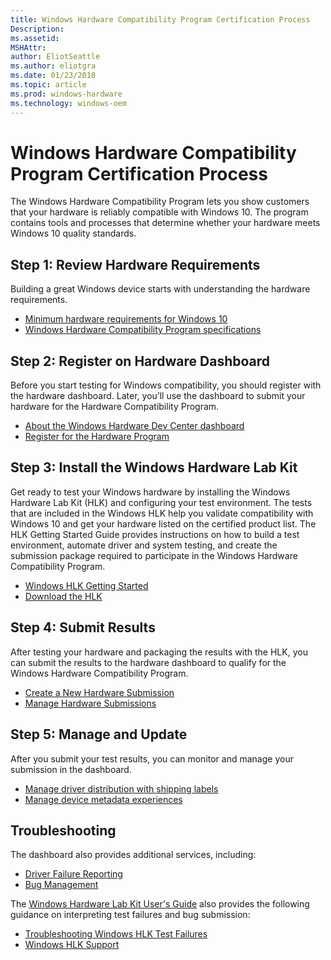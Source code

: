 ```yaml
---
title: Windows Hardware Compatibility Program Certification Process
Description: 
ms.assetid: 
MSHAttr: 
author: EliotSeattle
ms.author: eliotgra
ms.date: 01/23/2018
ms.topic: article
ms.prod: windows-hardware
ms.technology: windows-oem
---
```


# Windows Hardware Compatibility Program Certification Process

The Windows Hardware Compatibility Program lets you show customers that your hardware is reliably compatible with Windows 10. The program contains tools and processes that determine whether your hardware meets Windows 10 quality standards.

## Step 1: Review Hardware Requirements
Building a great Windows device starts with understanding the hardware requirements.
- [Minimum hardware requirements for Windows 10](https://docs.microsoft.com/en-us/windows-hardware/design/minimum/minimum-hardware-requirements-overview)
- [Windows Hardware Compatibility Program specifications](whcp-specifications-policies.md)

## Step 2: Register on Hardware Dashboard
Before you start testing for Windows compatibility, you should register with the hardware dashboard. Later, you’ll use the dashboard to submit your hardware for the Hardware Compatibility Program.
- [About the Windows Hardware Dev Center dashboard](https://docs.microsoft.com/en-us/windows-hardware/drivers/dashboard/)
- [Register for the Hardware Program](https://docs.microsoft.com/en-us/windows-hardware/drivers/dashboard/register-for-the-hardware-program)

## Step 3: Install the Windows Hardware Lab Kit
Get ready to test your Windows hardware by installing the Windows Hardware Lab Kit (HLK) and configuring your test environment. The tests that are included in the Windows HLK help you validate compatibility with Windows 10 and get your hardware listed on the certified product list. The HLK Getting Started Guide provides instructions on how to build a test environment, automate driver and system testing, and create the submission package required to participate in the Windows Hardware Compatibility Program.

- [Windows HLK Getting Started](https://docs.microsoft.com/en-us/windows-hardware/test/hlk/getstarted/windows-hlk-getting-started)
- [Download the HLK](https://developer.microsoft.com/en-us/windows/hardware/windows-hardware-lab-kit)

## Step 4: Submit Results
After testing your hardware and packaging the results with the HLK, you can submit the results to the hardware dashboard to qualify for the Windows Hardware Compatibility Program. 
- [Create a New Hardware Submission](https://docs.microsoft.com/en-us/windows-hardware/drivers/dashboard/create-a-new-hardware-submission)
- [Manage Hardware Submissions](https://docs.microsoft.com/en-us/windows-hardware/drivers/dashboard/manage-your-hardware-submissions)

## Step 5: Manage and Update
After you submit your test results, you can monitor and manage your submission in the dashboard.

- [Manage driver distribution with shipping labels](https://docs.microsoft.com/en-us/windows-hardware/drivers/dashboard/manage-driver-distribution-by-submission)
- [Manage device metadata experiences](https://docs.microsoft.com/en-us/windows-hardware/drivers/dashboard/manage-device-metadata-experiences)


## Troubleshooting
The dashboard also provides additional services, including:
- [Driver Failure Reporting](https://docs.microsoft.com/en-us/windows-hardware/drivers/dashboard/driver-failure-reporting)
- [Bug Management](https://docs.microsoft.com/en-us/windows-hardware/drivers/dashboard/bug-management)

The [Windows Hardware Lab Kit User's Guide](https://docs.microsoft.com/en-us/windows-hardware/test/hlk/user/windows-hardware-lab-kit-user-s-guide) also provides the following guidance on interpreting test failures and bug submission:
- [Troubleshooting Windows HLK Test Failures](https://docs.microsoft.com/en-us/windows-hardware/test/hlk/user/troubleshooting-windows-hlk-test-failures)
- [Windows HLK Support](https://docs.microsoft.com/en-us/windows-hardware/test/hlk/user/windows-hlk-support)
